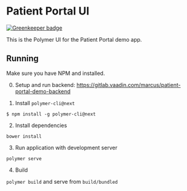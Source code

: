 # Patient Portal UI

[![Greenkeeper badge](https://badges.greenkeeper.io/sethbergman/polymer-patient-portal.svg)](https://greenkeeper.io/)

This is the Polymer UI for the Patient Portal demo app. 

## Running

Make sure you have NPM and installed. 

0. Setup and run backend: https://gitlab.vaadin.com/marcus/patient-portal-demo-backend

1. Install `polymer-cli@next`

`$ npm install -g polymer-cli@next`

2. Install dependencies

`bower install`

3. Run application with development server

`polymer serve`

4. Build

`polymer build` and serve from `build/bundled`

